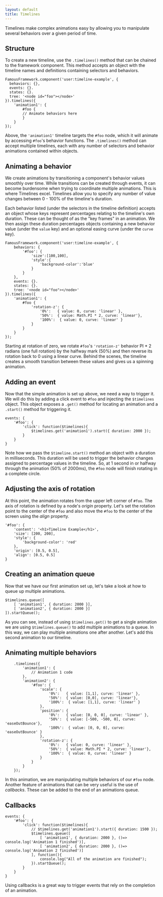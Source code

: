 ```yaml
---
layout: default
title: Timelines
---
```


Timelines make complex animations easy by allowing you to manipulate several behaviors over a given period of time. 

## Structure

To create a new timeline, use the `.timelines()` method that can be chained to the framework component. This method accepts an object with the timeline names and definitions containing selectors and behaviors. 

    FamousFramework.component('user:timeline-example', {
      behaviors: {},
      events: {}.
      states: {}.
      tree: '<node id="foo"></node>'
    }).timelines({
        'animation1': {
            #foo {
            // Animate behaviors here
            }
        }
    });



Above, the `'animation1'` timeline targets the `#foo` node, which it will animate by accessing `#foo`'s behavior functions. The `.timelines()` method can accept multiple timelines, each with any number of selectors and behavior animations contained within objects. 

  
## Animating a behavior

 We create animations by transitioning a component's behavior values smoothly over time. While transitions can be created through events, it can become burdensome when trying to coordinate multiple animations. This is where Timelines excel. Timelines allow you to specify any number of value changes between 0 - 100% of the timeline's duration.  

 Each behavior listed (under the selectors in the timeline definition) accepts an object whose keys represent percentages relating to the timeline's own duration. These can be thought of as the "key frames" in an animation. We then assign these duration percentages objects containing a new behavior value (under the `value` key) and an optional easing curve (under the `curve` key). 

    FamousFramework.component('user:timeline-example', {
        behaviors: {
            '#foo': {
                'size':[100,100],
                'style':{
                    'background-color':'blue'
                }
            }
        },
        events: {}.
        states: {}.
        tree: '<node id="foo"></node>'
    }).timelines({
        'animation1': {
            #foo {
                'rotation-z': {
                    '0%':   { value: 0, curve: 'linear' },
                    '50%':  { value: Math.PI * 2, curve: 'linear'},
                    '100%':  { value: 0, curve: 'linear' }
                }
            }
        }
    });

Starting at rotation of zero, we rotate `#foo`'s `'rotation-z'` behavior PI * 2 radians (one full rotation) by the halfway mark (50%) and then reverse its rotation back to 0 using a linear curve. Behind the scenes, the timeline creates a smooth transition between these values and gives us a spinning animation.


## Adding an event

Now that the simple animation is set up above, we need a way to trigger it. We will do this by adding a click event to `#foo` and injecting the `$timelines` object. This object exposes a `.get()` method for locating an animation and a `.start()` method for triggering it.

    events: {
        '#foo': {
            'click': function($timelines){
                $timelines.get('animation1').start({ duration: 2000 });
            }
        }
    }

Note how we pass the `$timeline.start()` method an object with a duration in milliseconds. This duration will be used to trigger the behavior changes assigned to percentage values in the timeline. So, at 1 second in or halfway through the animation (50% of 2000ms), the `#foo` node will finish rotating in a complete circle.   

## Adjusting the axis of rotation

At this point, the animation rotates from the upper left corner of `#foo`. The axis of rotation is defined by a node's <em>origin</em> property. Let's set the rotation point to the center of the `#foo` and also move the `#foo` to the center of the screen using the <em>align</em> property.

    '#foo': {
        'content': '<h1>Timeline Example</h1>',
        'size': [200, 200],
        'style': {
            'background-color': 'red'
        },
        'origin': [0.5, 0.5],
        'align': [0.5, 0.5]
    }

## Creating an animation queue

Now that we have our first animation set up, let's take a look at how to queue up multiple animations. 

    $timelines.queue([
        [ 'animation1', { duration: 2000 }],
        [ 'animation2', { duration: 2000 }]
    ]).startQueue();

As you can see, instead of using `$timelines.get()` to get a single animation we are using `$timelines.queue()` to add multiple animations to a queue. In this way, we can play multiple animations one after another. Let's add this second animation to our timeline.
  
## Animating multiple behaviors

        .timelines({
            'animation1': {
                // Animation 1 code
            },
            'animation2': {
                '#foo': {
                    'scale': {
                        '0%':   { value: [1,1], curve: 'linear' },
                        '50%':  { value: [0,0], curve: 'linear'},
                        '100%':  { value: [1,1], curve: 'linear' }
                    },
                    'position': {
                        '0%':   { value: [0, 0, 0], curve: 'linear' },
                        '50%':  { value: [-500, -500, 0], curve: 'easeOutBounce'},
                        '100%':  { value: [0, 0, 0], curve: 'easeOutBounce' }
                    },
                    'rotation-z': {
                        '0%':   { value: 0, curve: 'linear' },
                        '50%':  { value: Math.PI * 2, curve: 'linear'},
                        '100%':  { value: 0, curve: 'linear' }
                    }
                }
            }
        });

In this animation, we are manipulating multiple behaviors of our `#foo` node. Another feature of animations that can be very useful is the use of <em>callbacks</em>. These can be added to the end of an animations queue.

## Callbacks

    events: {
        '#foo': {
            'click': function($timelines){
                // $timelines.get('animation1').start({ duration: 1500 });
                $timelines.queue([
                    [ 'animation1', { duration: 2000 }, ()=> console.log('Animation 1 finished')],
                    [ 'animation2', { duration: 2000 }, ()=> console.log('Animation 2 finished')]
                ], function(){
                    console.log("All of the animation are finished");
                }).startQueue();
            }
        }
    }

Using callbacks is a great way to trigger events that rely on the completion of an animation.
